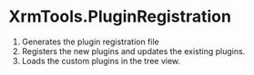# XrmTools.PluginRegistration

1. Generates the plugin registration file
2. Registers the new plugins and updates the existing plugins.
3. Loads the custom plugins in the tree view.
